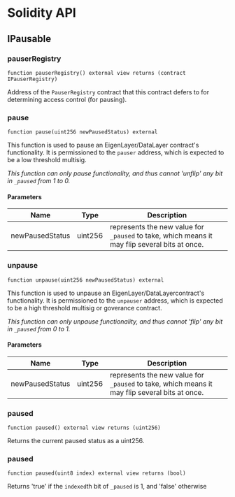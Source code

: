 # Solidity API

## IPausable

### pauserRegistry

```solidity
function pauserRegistry() external view returns (contract IPauserRegistry)
```

Address of the `PauserRegistry` contract that this contract defers to for determining access control (for pausing).

### pause

```solidity
function pause(uint256 newPausedStatus) external
```

This function is used to pause an EigenLayer/DataLayer contract's functionality.
It is permissioned to the `pauser` address, which is expected to be a low threshold multisig.

_This function can only pause functionality, and thus cannot 'unflip' any bit in `_paused` from 1 to 0._

#### Parameters

| Name | Type | Description |
| ---- | ---- | ----------- |
| newPausedStatus | uint256 | represents the new value for `_paused` to take, which means it may flip several bits at once. |

### unpause

```solidity
function unpause(uint256 newPausedStatus) external
```

This function is used to unpause an EigenLayer/DataLayercontract's functionality.
It is permissioned to the `unpauser` address, which is expected to be a high threshold multisig or goverance contract.

_This function can only unpause functionality, and thus cannot 'flip' any bit in `_paused` from 0 to 1._

#### Parameters

| Name | Type | Description |
| ---- | ---- | ----------- |
| newPausedStatus | uint256 | represents the new value for `_paused` to take, which means it may flip several bits at once. |

### paused

```solidity
function paused() external view returns (uint256)
```

Returns the current paused status as a uint256.

### paused

```solidity
function paused(uint8 index) external view returns (bool)
```

Returns 'true' if the `indexed`th bit of `_paused` is 1, and 'false' otherwise

